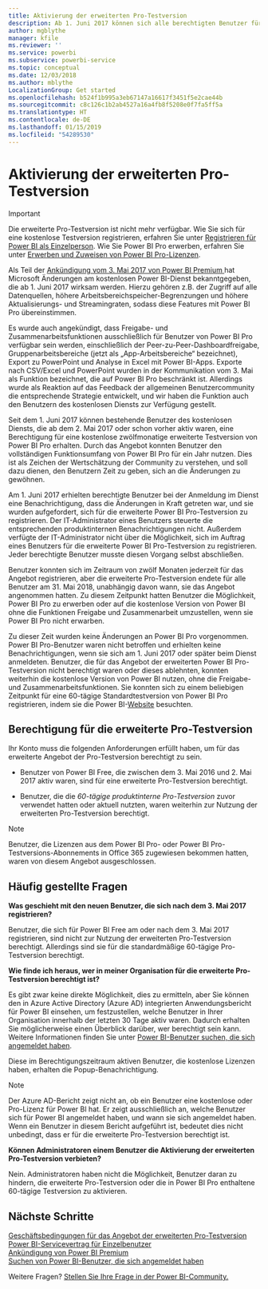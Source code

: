 ```yaml
---
title: Aktivierung der erweiterten Pro-Testversion
description: Ab 1. Juni 2017 können sich alle berechtigten Benutzer für die erweiterte Pro-Testversion für den Power BI-Dienst anmelden.
author: mgblythe
manager: kfile
ms.reviewer: ''
ms.service: powerbi
ms.subservice: powerbi-service
ms.topic: conceptual
ms.date: 12/03/2018
ms.author: mblythe
LocalizationGroup: Get started
ms.openlocfilehash: b524f1b995a3eb67147a16617f3451f5e2cae44b
ms.sourcegitcommit: c8c126c1b2ab4527a16a4fb8f5208e0f7fa5ff5a
ms.translationtype: HT
ms.contentlocale: de-DE
ms.lasthandoff: 01/15/2019
ms.locfileid: "54289530"
---
```

# <a name="extended-pro-trial-activation"></a>Aktivierung der erweiterten Pro-Testversion

> [!IMPORTANT]
> Die erweiterte Pro-Testversion ist nicht mehr verfügbar. Wie Sie sich für eine kostenlose Testversion registrieren, erfahren Sie unter [Registrieren für Power BI als Einzelperson](service-self-service-signup-for-power-bi.md). Wie Sie Power BI Pro erwerben, erfahren Sie unter [Erwerben und Zuweisen von Power BI Pro-Lizenzen](service-admin-purchasing-power-bi-pro.md).

Als Teil der [Ankündigung vom 3. Mai 2017 von Power BI Premium ](https://powerbi.microsoft.com/blog/microsoft-accelerates-modern-bi-adoption-with-power-bi-premium/) hat Microsoft Änderungen am kostenlosen Power BI-Dienst bekanntgegeben, die ab 1. Juni 2017 wirksam werden. Hierzu gehören z.B. der Zugriff auf alle Datenquellen, höhere Arbeitsbereichspeicher-Begrenzungen und höhere Aktualisierungs- und Streamingraten, sodass diese Features mit Power BI Pro übereinstimmen.

Es wurde auch angekündigt, dass Freigabe- und Zusammenarbeitsfunktionen ausschließlich für Benutzer von Power BI Pro verfügbar sein werden, einschließlich der Peer-zu-Peer-Dashboardfreigabe, Gruppenarbeitsbereiche (jetzt als „App-Arbeitsbereiche“ bezeichnet), Export zu PowerPoint und Analyse in Excel mit Power BI-Apps. Exporte nach CSV/Excel und PowerPoint wurden in der Kommunikation vom 3. Mai als Funktion bezeichnet, die auf Power BI Pro beschränkt ist. Allerdings wurde als Reaktion auf das Feedback der allgemeinen Benutzercommunity die entsprechende Strategie entwickelt, und wir haben die Funktion auch den Benutzern des kostenlosen Diensts zur Verfügung gestellt.

Seit dem 1. Juni 2017 können bestehende Benutzer des kostenlosen Diensts, die ab dem 2. Mai 2017 oder schon vorher aktiv waren, eine Berechtigung für eine kostenlose zwölfmonatige erweiterte Testversion von Power BI Pro erhalten. Durch das Angebot konnten Benutzer den vollständigen Funktionsumfang von Power BI Pro für ein Jahr nutzen. Dies ist als Zeichen der Wertschätzung der Community zu verstehen, und soll dazu dienen, den Benutzern Zeit zu geben, sich an die Änderungen zu gewöhnen.

Am 1. Juni 2017 erhielten berechtigte Benutzer bei der Anmeldung im Dienst eine Benachrichtigung, dass die Änderungen in Kraft getreten war, und sie wurden aufgefordert, sich für die erweiterte Power BI Pro-Testversion zu registrieren. Der IT-Administrator eines Benutzers steuerte die entsprechenden produktinternen Benachrichtigungen nicht. Außerdem verfügte der IT-Administrator nicht über die Möglichkeit, sich im Auftrag eines Benutzers für die erweiterte Power BI Pro-Testversion zu registrieren. Jeder berechtigte Benutzer musste diesen Vorgang selbst abschließen.

Benutzer konnten sich im Zeitraum von zwölf Monaten jederzeit für das Angebot registrieren, aber die erweiterte Pro-Testversion endete für alle Benutzer am 31. Mai 2018, unabhängig davon wann, sie das Angebot angenommen hatten. Zu diesem Zeitpunkt hatten Benutzer die Möglichkeit, Power BI Pro zu erwerben oder auf die kostenlose Version von Power BI ohne die Funktionen Freigabe und Zusammenarbeit umzustellen, wenn sie Power BI Pro nicht erwarben.

Zu dieser Zeit wurden keine Änderungen an Power BI Pro vorgenommen. Power BI Pro-Benutzer waren nicht betroffen und erhielten keine Benachrichtigungen, wenn sie sich am 1. Juni 2017 oder später beim Dienst anmeldeten. Benutzer, die für das Angebot der erweiterten Power BI Pro-Testversion nicht berechtigt waren oder dieses ablehnten, konnten weiterhin die kostenlose Version von Power BI nutzen, ohne die Freigabe- und Zusammenarbeitsfunktionen. Sie konnten sich zu einem beliebigen Zeitpunkt für eine 60-tägige Standardtestversion von Power BI Pro registrieren, indem sie die Power BI-[Website](https://powerbi.microsoft.com/get-started/) besuchten.

## <a name="eligibility-for-extended-pro-trial"></a>Berechtigung für die erweiterte Pro-Testversion

Ihr Konto muss die folgenden Anforderungen erfüllt haben, um für das erweiterte Angebot der Pro-Testversion berechtigt zu sein.

* Benutzer von Power BI Free, die zwischen dem 3. Mai 2016 und 2. Mai 2017 aktiv waren, sind für eine erweiterte Pro-Testversion berechtigt.

* Benutzer, die die *60-tägige produktinterne Pro-Testversion* zuvor verwendet hatten oder aktuell nutzten, waren weiterhin zur Nutzung der erweiterten Pro-Testversion berechtigt.

> [!NOTE]
> Benutzer, die Lizenzen aus dem Power BI Pro- oder Power BI Pro-Testversions-Abonnements in Office 365 zugewiesen bekommen hatten, waren von diesem Angebot ausgeschlossen.

## <a name="frequently-asked-questions"></a>Häufig gestellte Fragen

**Was geschieht mit den neuen Benutzer, die sich nach dem 3. Mai 2017 registrieren?**

Benutzer, die sich für Power BI Free am oder nach dem 3. Mai 2017 registrieren, sind nicht zur Nutzung der erweiterten Pro-Testversion berechtigt. Allerdings sind sie für die standardmäßige 60-tägige Pro-Testversion berechtigt.

**Wie finde ich heraus, wer in meiner Organisation für die erweiterte Pro-Testversion berechtigt ist?**

Es gibt zwar keine direkte Möglichkeit, dies zu ermitteln, aber Sie können den in Azure Active Directory (Azure AD) integrierten Anwendungsbericht für Power BI einsehen, um festzustellen, welche Benutzer in Ihrer Organisation innerhalb der letzten 30 Tage aktiv waren. Dadurch erhalten Sie möglicherweise einen Überblick darüber, wer berechtigt sein kann. Weitere Informationen finden Sie unter [Power BI-Benutzer suchen, die sich angemeldet haben](service-admin-access-usage.md).

Diese im Berechtigungszeitraum aktiven Benutzer, die kostenlose Lizenzen haben, erhalten die Popup-Benachrichtigung.

> [!NOTE]
> Der Azure AD-Bericht zeigt nicht an, ob ein Benutzer eine kostenlose oder Pro-Lizenz für Power BI hat. Er zeigt ausschließlich an, welche Benutzer sich für Power BI angemeldet haben, und wann sie sich angemeldet haben. Wenn ein Benutzer in diesem Bericht aufgeführt ist, bedeutet dies nicht unbedingt, dass er für die erweiterte Pro-Testversion berechtigt ist.

**Können Administratoren einem Benutzer die Aktivierung der erweiterten Pro-Testversion verbieten?**

Nein. Administratoren haben nicht die Möglichkeit, Benutzer daran zu hindern, die erweiterte Pro-Testversion oder die in Power BI Pro enthaltene 60-tägige Testversion zu aktivieren.

## <a name="next-steps"></a>Nächste Schritte

[Geschäftsbedingungen für das Angebot der erweiterten Pro-Testversion](https://aka.ms/power-bi-trial)  
[Power BI-Servicevertrag für Einzelbenutzer](https://powerbi.microsoft.com/terms-of-service/)  
[Ankündigung von Power BI Premium](https://aka.ms/pbipremium-announcement)  
[Suchen von Power BI-Benutzer, die sich angemeldet haben](service-admin-access-usage.md)

Weitere Fragen? [Stellen Sie Ihre Frage in der Power BI-Community.](https://community.powerbi.com/)